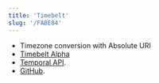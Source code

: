 ```yaml
---
title: 'Timebelt'
slug: '/FABE84'
---
```

- Timezone conversion with Absolute URI
- [Timebelt Alpha](https://timebelt.vercel.app/)
- [Temporal API](https://tc39.es/proposal-temporal/docs/).
- [GitHub](https://github.com/anaclumos/timebelt).

